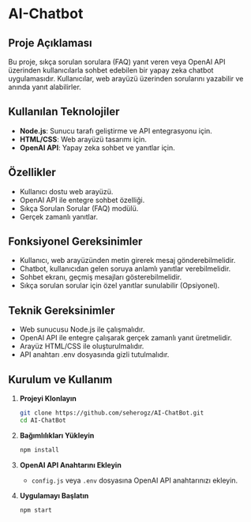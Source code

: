# AI-Chatbot

## Proje Açıklaması

Bu proje, sıkça sorulan sorulara (FAQ) yanıt veren veya OpenAI API üzerinden kullanıcılarla sohbet edebilen bir yapay zeka chatbot uygulamasıdır. Kullanıcılar, web arayüzü üzerinden sorularını yazabilir ve anında yanıt alabilirler.

## Kullanılan Teknolojiler

- **Node.js**: Sunucu tarafı geliştirme ve API entegrasyonu için.
- **HTML/CSS**: Web arayüzü tasarımı için.
- **OpenAI API**: Yapay zeka sohbet ve yanıtlar için.

## Özellikler

- Kullanıcı dostu web arayüzü.
- OpenAI API ile entegre sohbet özelliği.
- Sıkça Sorulan Sorular (FAQ) modülü.
- Gerçek zamanlı yanıtlar.

## Fonksiyonel Gereksinimler

- Kullanıcı, web arayüzünden metin girerek mesaj gönderebilmelidir.
- Chatbot, kullanıcıdan gelen soruya anlamlı yanıtlar verebilmelidir.
- Sohbet ekranı, geçmiş mesajları gösterebilmelidir.
- Sıkça sorulan sorular için özel yanıtlar sunulabilir (Opsiyonel).

## Teknik Gereksinimler

- Web sunucusu Node.js ile çalışmalıdır.
- OpenAI API ile entegre çalışarak gerçek zamanlı yanıt üretmelidir.
- Arayüz HTML/CSS ile oluşturulmalıdır.
- API anahtarı .env dosyasında gizli tutulmalıdır.

## Kurulum ve Kullanım

1. **Projeyi Klonlayın**
   ```bash
   git clone https://github.com/seherogz/AI-ChatBot.git
   cd AI-ChatBot
   ```

2. **Bağımlılıkları Yükleyin**
   ```bash
   npm install
   ```

3. **OpenAI API Anahtarını Ekleyin**
   - `config.js` veya `.env` dosyasına OpenAI API anahtarınızı ekleyin.

4. **Uygulamayı Başlatın**
   ```bash
   npm start
   ```